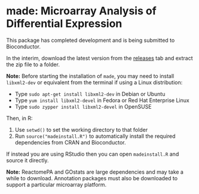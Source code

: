 # made: Microarray Analysis of Differential Expression

This package has completed development and is being submitted to Bioconductor.

In the interim, download the latest version from the 
[releases](https://github.com/fboulnois/made/releases) tab and extract the zip
file to a folder.

**Note:** Before starting the installation of `made`, you may need to install
`libxml2-dev` or equivalent from the terminal if using a Linux distribution:

- Type `sudo apt-get install libxml2-dev` in Debian or Ubuntu
- Type `yum install libxml2-devel` in Fedora or Red Hat Enterprise Linux
- Type `sudo zypper install libxml2-devel` in OpenSUSE

Then, in R:

1. Use `setwd()` to set the working directory to that folder
2. Run `source("madeinstall.R")` to automatically install the required
dependencies from CRAN and Bioconductor.

If instead you are using RStudio then you can open `madeinstall.R` and source it
 directly.

**Note:** ReactomePA and GOstats are large dependencies and may take a while to 
download. Annotation packages must also be downloaded to support a particular 
microarray platform.
